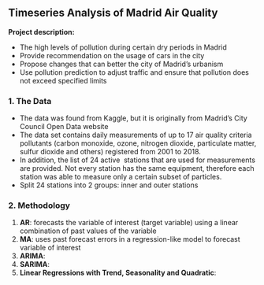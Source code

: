 ## Timeseries Analysis of Madrid Air Quality 

**Project description:** 
- The high levels of pollution during certain dry periods in Madrid
- Provide recommendation on the usage of cars in the city
- Propose changes that can better the city of Madrid’s urbanism
- Use pollution prediction to adjust traffic and ensure that pollution does not exceed specified limits


### 1. The Data
- The data was found from Kaggle, but it is originally from Madrid’s City Council Open Data website
- The data set contains daily measurements of up to 17 air quality criteria pollutants (carbon monoxide, ozone, nitrogen dioxide, particulate matter, sulfur dioxide and others) registered from 2001 to 2018. 
- In addition, the list of 24 active  stations that are used for measurements are provided. Not every station has the same equipment, therefore each station was able to measure only a certain subset of particles.
- Split 24 stations into 2 groups: inner and outer stations

### 2. Methodology
1. **AR**: forecasts the variable of interest (target variable) using a linear combination of past values of the variable
2. **MA**: uses past forecast errors in a regression-like model to forecast variable of interest
3. **ARIMA**: 
4. **SARIMA**:
5. **Linear Regressions with Trend, Seasonality and Quadratic**: 

